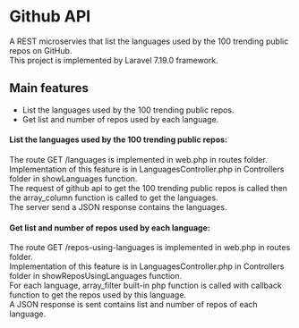 # Github API
A REST microservies that list the languages used by the 100 trending public repos on GitHub.\
This project is implemented by Laravel 7.19.0 framework.

## Main features
- List the languages used by the 100 trending public repos.
- Get list and number of repos used by each language.

#### List the languages used by the 100 trending public repos:
The route GET /languages is implemented in web.php in routes folder.\
Implementation of this feature is in LanguagesController.php in Controllers folder in showLanguages function.\
The request of github api to get the 100 trending public repos is called then the array_column function is called to get the languages.\
The server send a JSON response contains the languages.

#### Get list and number of repos used by each language:
The route GET /repos-using-languages is implemented in web.php in routes folder.\
Implementation of this feature is in LanguagesController.php in Controllers folder in showReposUsingLanguages function.\
For each language, array_filter built-in php function is called with callback function to get the repos used by this language.\
A JSON response is sent contains list and number of repos of each language.
